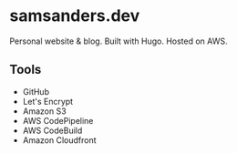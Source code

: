 #   samsanders.dev

Personal website & blog. Built with Hugo. Hosted on AWS.

##  Tools
*   GitHub
*   Let's Encrypt
*   Amazon S3
*   AWS CodePipeline
*   AWS CodeBuild
*   Amazon Cloudfront
